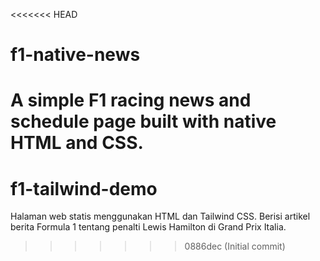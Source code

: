 <<<<<<< HEAD
# f1-native-news
A simple F1 racing news and schedule page built with native HTML and CSS.
=======
# f1-tailwind-demo
Halaman web statis menggunakan HTML dan Tailwind CSS. Berisi artikel berita Formula 1 tentang penalti Lewis Hamilton di Grand Prix Italia.
>>>>>>> 0886dec (Initial commit)

